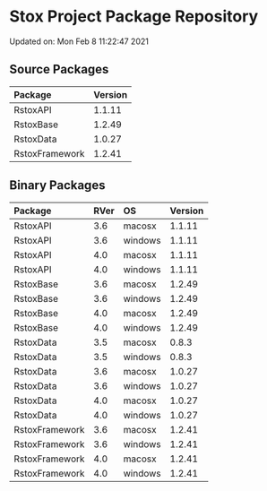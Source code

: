 # Stox Project Package Repository


Updated on: Mon Feb  8 11:22:47 2021
## Source Packages

|Package        |Version |
|:--------------|:-------|
|RstoxAPI       |1.1.11  |
|RstoxBase      |1.2.49  |
|RstoxData      |1.0.27  |
|RstoxFramework |1.2.41  |

## Binary Packages

|Package        |RVer |OS      |Version |
|:--------------|:----|:-------|:-------|
|RstoxAPI       |3.6  |macosx  |1.1.11  |
|RstoxAPI       |3.6  |windows |1.1.11  |
|RstoxAPI       |4.0  |macosx  |1.1.11  |
|RstoxAPI       |4.0  |windows |1.1.11  |
|RstoxBase      |3.6  |macosx  |1.2.49  |
|RstoxBase      |3.6  |windows |1.2.49  |
|RstoxBase      |4.0  |macosx  |1.2.49  |
|RstoxBase      |4.0  |windows |1.2.49  |
|RstoxData      |3.5  |macosx  |0.8.3   |
|RstoxData      |3.5  |windows |0.8.3   |
|RstoxData      |3.6  |macosx  |1.0.27  |
|RstoxData      |3.6  |windows |1.0.27  |
|RstoxData      |4.0  |macosx  |1.0.27  |
|RstoxData      |4.0  |windows |1.0.27  |
|RstoxFramework |3.6  |macosx  |1.2.41  |
|RstoxFramework |3.6  |windows |1.2.41  |
|RstoxFramework |4.0  |macosx  |1.2.41  |
|RstoxFramework |4.0  |windows |1.2.41  |
